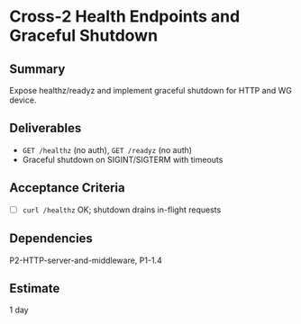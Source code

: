 # Cross-2 Health Endpoints and Graceful Shutdown

## Summary
Expose healthz/readyz and implement graceful shutdown for HTTP and WG device.

## Deliverables
- `GET /healthz` (no auth), `GET /readyz` (no auth)
- Graceful shutdown on SIGINT/SIGTERM with timeouts

## Acceptance Criteria
- [ ] `curl /healthz` OK; shutdown drains in-flight requests

## Dependencies
P2-HTTP-server-and-middleware, P1-1.4

## Estimate
1 day


